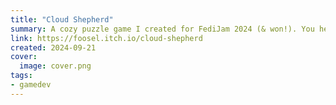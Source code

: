 ```yaml
---
title: "Cloud Shepherd"
summary: A cozy puzzle game I created for FediJam 2024 (& won!). You herd the clouds to make it rain.
link: https://foosel.itch.io/cloud-shepherd
created: 2024-09-21
cover:
  image: cover.png
tags:
- gamedev
---
```

